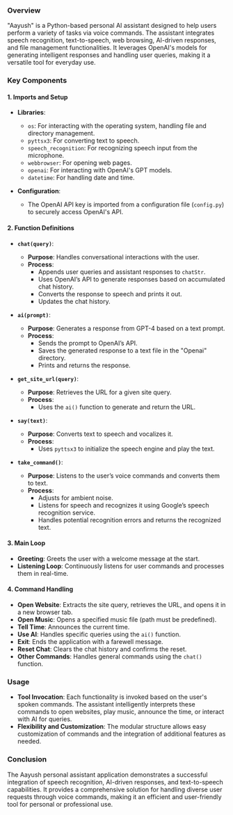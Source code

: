 

### Overview
"Aayush" is a Python-based personal AI assistant designed to help users perform a variety of tasks via voice commands. The assistant integrates speech recognition, text-to-speech, web browsing, AI-driven responses, and file management functionalities. It leverages OpenAI's models for generating intelligent responses and handling user queries, making it a versatile tool for everyday use.

### Key Components

#### 1. **Imports and Setup**
   - **Libraries**:
     - `os`: For interacting with the operating system, handling file and directory management.
     - `pyttsx3`: For converting text to speech.
     - `speech_recognition`: For recognizing speech input from the microphone.
     - `webbrowser`: For opening web pages.
     - `openai`: For interacting with OpenAI's GPT models.
     - `datetime`: For handling date and time.
     
   - **Configuration**:
     - The OpenAI API key is imported from a configuration file (`config.py`) to securely access OpenAI's API.

#### 2. **Function Definitions**
   - **`chat(query)`**:
     - **Purpose**: Handles conversational interactions with the user.
     - **Process**: 
       - Appends user queries and assistant responses to `chatStr`.
       - Uses OpenAI’s API to generate responses based on accumulated chat history.
       - Converts the response to speech and prints it out.
       - Updates the chat history.

   - **`ai(prompt)`**:
     - **Purpose**: Generates a response from GPT-4 based on a text prompt.
     - **Process**:
       - Sends the prompt to OpenAI’s API.
       - Saves the generated response to a text file in the "Openai" directory.
       - Prints and returns the response.

   - **`get_site_url(query)`**:
     - **Purpose**: Retrieves the URL for a given site query.
     - **Process**: 
       - Uses the `ai()` function to generate and return the URL.

   - **`say(text)`**:
     - **Purpose**: Converts text to speech and vocalizes it.
     - **Process**: 
       - Uses `pyttsx3` to initialize the speech engine and play the text.

   - **`take_command()`**:
     - **Purpose**: Listens to the user’s voice commands and converts them to text.
     - **Process**: 
       - Adjusts for ambient noise.
       - Listens for speech and recognizes it using Google’s speech recognition service.
       - Handles potential recognition errors and returns the recognized text.

#### 3. **Main Loop**
   - **Greeting**: Greets the user with a welcome message at the start.
   - **Listening Loop**: Continuously listens for user commands and processes them in real-time.

#### 4. **Command Handling**
   - **Open Website**: Extracts the site query, retrieves the URL, and opens it in a new browser tab.
   - **Open Music**: Opens a specified music file (path must be predefined).
   - **Tell Time**: Announces the current time.
   - **Use AI**: Handles specific queries using the `ai()` function.
   - **Exit**: Ends the application with a farewell message.
   - **Reset Chat**: Clears the chat history and confirms the reset.
   - **Other Commands**: Handles general commands using the `chat()` function.

### Usage
- **Tool Invocation**: Each functionality is invoked based on the user's spoken commands. The assistant intelligently interprets these commands to open websites, play music, announce the time, or interact with AI for queries.
- **Flexibility and Customization**: The modular structure allows easy customization of commands and the integration of additional features as needed.

### Conclusion
The Aayush personal assistant application demonstrates a successful integration of speech recognition, AI-driven responses, and text-to-speech capabilities. It provides a comprehensive solution for handling diverse user requests through voice commands, making it an efficient and user-friendly tool for personal or professional use.


